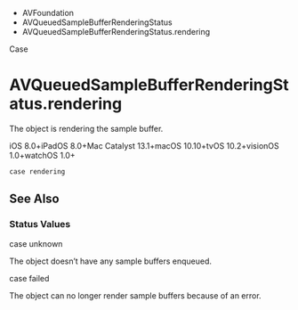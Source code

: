 

- AVFoundation
- AVQueuedSampleBufferRenderingStatus
-  AVQueuedSampleBufferRenderingStatus.rendering 

Case

# AVQueuedSampleBufferRenderingStatus.rendering

The object is rendering the sample buffer.

iOS 8.0+iPadOS 8.0+Mac Catalyst 13.1+macOS 10.10+tvOS 10.2+visionOS 1.0+watchOS 1.0+

``` source
case rendering
```

## See Also

### Status Values

case unknown

The object doesn’t have any sample buffers enqueued.

case failed

The object can no longer render sample buffers because of an error.

